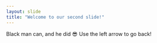 ```yaml
---
layout: slide
title: "Welcome to our second slide!"
---
```

Black man can, and he did 😎
Use the left arrow to go back!